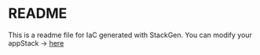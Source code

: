 # README
This is a readme file for IaC generated with StackGen.
You can modify your appStack -> [here](http://main.dev.stackgen.com/appstacks/b98e2084-8ee9-44ff-aa97-f5c168263cc1)
